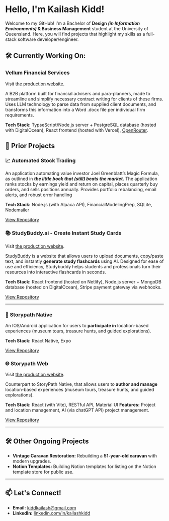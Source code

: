 # Hello, I'm Kailash Kidd!  

Welcome to my GitHub! I'm a Bachelor of **Design *(in Information Environments)* & Business Management** student at the University of Queensland. Here, you will find projects that highlight my skills as a full-stack software developer/engineer.

## 🛠️ Currently Working On:
### **Vellum Financial Services**
Visit [the production website](https://vellum-iota.vercel.app/).

A B2B platform built for financial advisers and para-planners, made to streamline and simplify necessary contract writing for clients of these firms. Uses LLM technology to parse data from supplied client documents, and transforms this information into a Word .docx file per individual firm requirements. 

**Tech Stack:** TypseScript/Node.js server + PostgreSQL database (hosted with DigitalOcean), React frontend (hosted with Vercel), [OpenRouter](https://openrouter.ai/).

## 🌟 Prior Projects  
### 📈 **Automated Stock Trading**
An application automating value investor Joel Greenblatt’s Magic Formula, as outlined in ***the little book that (still) beats the market***. The application ranks stocks by earnings yield and return on capital, places quarterly buy orders, and sells positions annually. Provides portfolio rebalancing, email alerts, and robust error handling

**Tech Stack:** Node.js (with Alpaca API), FinancialModelingPrep, SQLite, Nodemailer  

[View Repository](https://github.com/KiddKailash/automated-stock-trading)

### 📚 **StudyBuddy.ai - Create Instant Study Cards**
Visit [the production website](https://clipcard.netlify.app/landing-page?lng=en).

StudyBuddy is a website that allows users to upload documents, copy/paste text, and instantly **generate study flashcards** using AI. Designed for ease of use and efficiency, Studybuddy helps students and professionals turn their resources into interactive flashcards in seconds. 

**Tech Stack:** React frontend (hosted on Netlify), Node.js server + MongoDB database (hosted on DigitalOcean), Stripe payment gateway via webhooks.

[View Repository](https://github.com/KiddKailash/StudyBuddy/tree/develop)

---

### 📱 **Storypath Native**  
An IOS/Android application for users to **participate in** location-based experiences (museum tours, treasure hunts, and guided explorations).

**Tech Stack:** React Native, Expo

[View Repository](https://github.com/KiddKailash/StoryPath---Native)

### 🌐 **Storypath Web**  
Visit [the production website](https://storypath.netlify.app/).

Counterpart to StoryPath Native, that allows users to **author and manage** location-based experiences (museum tours, treasure hunts, and guided explorations).

**Tech Stack:** React (with Vite), RESTful API, Material UI
**Features:** Project and location management, AI (via chatGPT API) project management.

[View Repository](https://github.com/KiddKailash/StoryPath---Web.git)

---

## 🛠️ Other Ongoing Projects  
- **Vintage Caravan Restoration:** Rebuilding a **51-year-old caravan** with modern upgrades.  
- **Notion Templates:** Building Notion templates for listing on the Notion template store for public use.

---

## 📫 Let's Connect!  
- **Email:** kiddkailash@gmail.com  
- **LinkedIn:** [linkedin.com/in/kailashkidd](https://www.linkedin.com/in/kailash-kidd-2979b3331/)  

